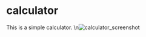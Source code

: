 # calculator
This is a simple calculator.
\n![calculator_screenshot](https://github.com/user-attachments/assets/4073991f-3b1c-4004-83fe-706ee2aefadd)
